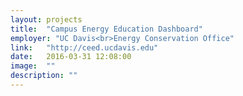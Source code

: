 ```yaml
---
layout: projects
title:  "Campus Energy Education Dashboard"
employer: "UC Davis<br>Energy Conservation Office"
link:   "http://ceed.ucdavis.edu"
date:   2016-03-31 12:08:00
image:  ""
description: ""
---
```

